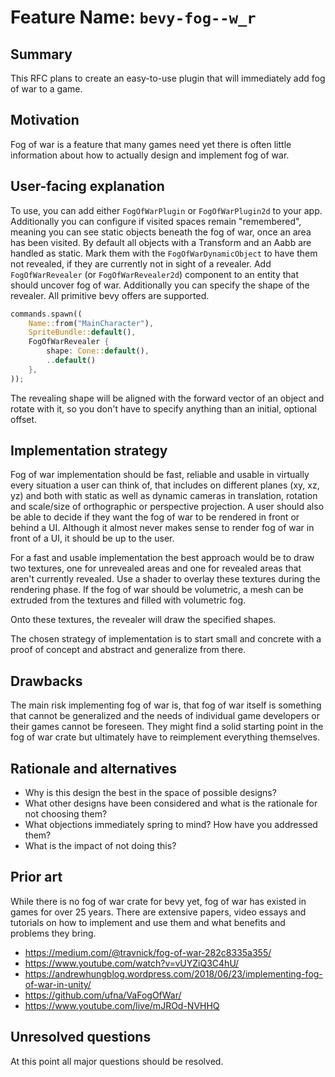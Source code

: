 # Feature Name: `bevy-fog--w_r`

## Summary

This RFC plans to create an easy-to-use plugin that will immediately add fog of war to a game.

## Motivation

Fog of war is a feature that many games need yet there is often little information about how to actually design and implement fog of war.

## User-facing explanation

To use, you can add either `FogOfWarPlugin` or `FogOfWarPlugin2d` to your app. Additionally you can configure if visited spaces remain "remembered", meaning you can see static objects beneath the fog of war, once an area has been visited. By default all objects with a Transform and an Aabb are handled as static. Mark them with the `FogOfWarDynamicObject` to have them not revealed, if they are currently not in sight of a revealer.
Add `FogOfWarRevealer` (or `FogOfWarRevealer2d`) component to an entity that should uncover fog of war. Additionally you can specify the shape of the revealer. All primitive bevy offers are supported.

```rust
commands.spawn((
    Name::from("MainCharacter"),
    SpriteBundle::default(),
    FogOfWarRevealer {
        shape: Cone::default(),
        ..default()
    },
));
```

The revealing shape will be aligned with the forward vector of an object and rotate with it, so you don't have to specify anything than an initial, optional offset.

## Implementation strategy

Fog of war implementation should be fast, reliable and usable in virtually every situation a user can think of, that includes on different planes (xy, xz, yz) and both with static as well as dynamic cameras in translation, rotation and scale/size of orthographic or perspective projection. A user should also be able to decide if they want the fog of war to be rendered in front or behind a UI. Although it almost never makes sense to render fog of war in front of a UI, it should be up to the user.

For a fast and usable implementation the best approach would be to draw two textures, one for unrevealed areas and one for revealed areas that aren't currently revealed. Use a shader to overlay these textures during the rendering phase. If the fog of war should be volumetric, a mesh can be extruded from the textures and filled with volumetric fog.

Onto these textures, the revealer will draw the specified shapes.

The chosen strategy of implementation is to start small and concrete with a proof of concept and abstract and generalize from there.

## Drawbacks

The main risk implementing fog of war is, that fog of war itself is something that cannot be generalized and the needs of individual game developers or their games cannot be foreseen. They might find a solid starting point in the fog of war crate but ultimately have to reimplement everything themselves.

## Rationale and alternatives

- Why is this design the best in the space of possible designs?
- What other designs have been considered and what is the rationale for not choosing them?
- What objections immediately spring to mind? How have you addressed them?
- What is the impact of not doing this?

## Prior art

While there is no fog of war crate for bevy yet, fog of war has existed in games for over 25 years.
There are extensive papers, video essays and tutorials on how to implement and use them and what benefits and problems they bring.

- <https://medium.com/@travnick/fog-of-war-282c8335a355/>
- <https://www.youtube.com/watch?v=vUYZiQ3C4hU/>
- <https://andrewhungblog.wordpress.com/2018/06/23/implementing-fog-of-war-in-unity/>
- <https://github.com/ufna/VaFogOfWar/>
- <https://www.youtube.com/live/mJROd-NVHHQ>

## Unresolved questions

At this point all major questions should be resolved.
